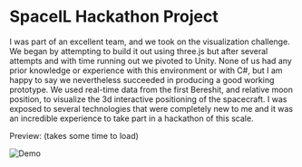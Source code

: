 # SpaceIL Hackathon Project
I was part of an excellent team, and we took on the visualization challenge.
We began by attempting to build it out using three.js but after several attempts and with time running out we pivoted to Unity.
None of us had any prior knowledge or experience with this environment or with C#, but I am happy to say we nevertheless succeeded in producing a good working prototype. We used real-time data from the first Bereshit, and relative moon position, to visualize the 3d interactive positioning of the spacecraft.
I was exposed to several technologies that were completely new to me and it was an incredible experience to take part in a hackathon of this scale.

Preview: (takes some time to load)

![Demo](demo.gif)
